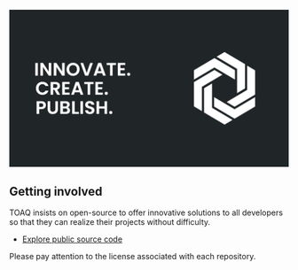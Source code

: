 ![Banner of TOAQ](https://github.com/TOAQ-Company/.github/blob/master/profile/toaq_banner.png?raw=true)

## Getting involved

TOAQ insists on open-source to offer innovative solutions to all developers so that they can realize their projects without difficulty.

* [Explore public source code](https://github.com/orgs/TOAQ-oss/repositories)

Please pay attention to the license associated with each repository.
